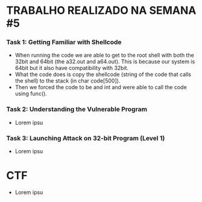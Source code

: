 # TRABALHO REALIZADO NA SEMANA #5

### Task 1: Getting Familiar with Shellcode

- When running the code we are able to get to the root shell with both the 32bit and 64bit (the a32.out and a64.out). This is because our system is 64bit but it also have compatibility with 32bit.
- What the code does is copy the shellcode (string of the code that calls the shell) to the stack (in char code[500]).
- Then we forced the code to be and int and were able to call the code using func().

### Task 2: Understanding the Vulnerable Program

- Lorem ipsu

### Task 3: Launching Attack on 32-bit Program (Level 1)

- Lorem ipsu

# CTF

- Lorem ipsu
